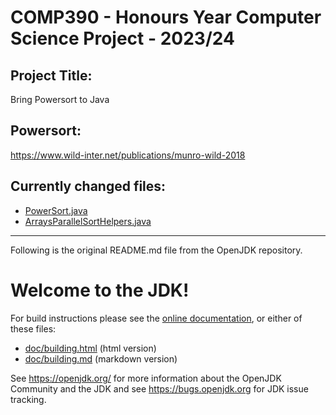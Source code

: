 # COMP390 - Honours Year Computer Science Project - 2023/24

## Project Title:
Bring Powersort to Java

## Powersort:
https://www.wild-inter.net/publications/munro-wild-2018

## Currently changed files:
- [PowerSort.java](./src/java.base/share/classes/java/util/PowerSort.java)
- [ArraysParallelSortHelpers.java](./src/java.base/share/classes/java/util/ArraysParallelSortHelpers.java)

---

Following is the original README.md file from the OpenJDK repository.

# Welcome to the JDK!

For build instructions please see the
[online documentation](https://openjdk.org/groups/build/doc/building.html),
or either of these files:

- [doc/building.html](doc/building.html) (html version)
- [doc/building.md](doc/building.md) (markdown version)

See <https://openjdk.org/> for more information about the OpenJDK
Community and the JDK and see <https://bugs.openjdk.org> for JDK issue
tracking.
